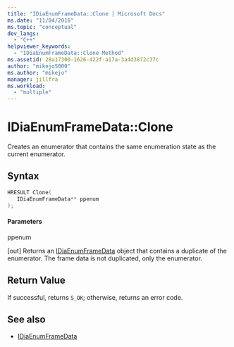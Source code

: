 ```yaml
---
title: "IDiaEnumFrameData::Clone | Microsoft Docs"
ms.date: "11/04/2016"
ms.topic: "conceptual"
dev_langs:
  - "C++"
helpviewer_keywords:
  - "IDiaEnumFrameData::Clone Method"
ms.assetid: 28a17300-1626-422f-a17a-3a4d3872c37c
author: "mikejo5000"
ms.author: "mikejo"
manager: jillfra
ms.workload:
  - "multiple"
---
```

# IDiaEnumFrameData::Clone
Creates an enumerator that contains the same enumeration state as the current enumerator.

## Syntax

```C++
HRESULT Clone( 
   IDiaEnumFrameData** ppenum
);
```

#### Parameters
 ppenum

[out] Returns an [IDiaEnumFrameData](../../debugger/debug-interface-access/idiaenumframedata.md) object that contains a duplicate  of the enumerator. The frame data is not duplicated, only the enumerator.

## Return Value
 If successful, returns `S_OK`; otherwise, returns an error code.

## See also
- [IDiaEnumFrameData](../../debugger/debug-interface-access/idiaenumframedata.md)